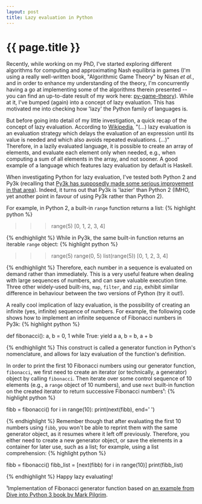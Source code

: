 ```yaml
---
layout: post
title: Lazy evaluation in Python
---
```


# {{ page.title }}
Recently, while working on my PhD, I've started exploring different algorithms for computing and approximating Nash equilibria in games (I'm using a really well-written book, "Algorithmic Game Theory" by Nisan *et al.*, and in order to enhance my understanding of the theory, I'm concurrently having a go at implementing some of the algorithms therein presented -- you can find an up-to-date result of my work here: [py-game-theory](https://github.com/kubkon/py-game-theory)). While at it, I've bumped (again) into a concept of lazy evaluation. This has motivated me into checking how 'lazy' the Python family of languages is.

But before going into detail of my little investigation, a quick recap of the concept of lazy evaluation. According to [Wikipedia](http://en.wikipedia.org/wiki/Lazy_evaluation), "(...) lazy evaluation is an evaluation strategy which delays the evaluation of an expression until its value is needed and which also avoids repeated evaluations. (...)" Therefore, in a lazily evaluated language, it is possible to create an array of elements, and evaluate each element only when needed, e.g., when computing a sum of all elements in the array, and not sooner. A good example of a language which features lazy evaluation by default is Haskell.

When investigating Python for lazy evaluation, I've tested both Python 2 and Py3k (recalling that [Py3k has supposedly made some serious improvement in that area](http://www.linux-magazine.com/Issues/2009/107/Python-3)). Indeed, it turns out that Py3k is 'lazier' than Python 2 (IMHO, yet another point in favour of using Py3k rather than Python 2).

For example, in Python 2, a built-in `range` function returns a list:
{% highlight python %}

>>> range(5)
[0, 1, 2, 3, 4]

{% endhighlight %}
While in Py3k, the same built-in function returns an iterable `range` object:
{% highlight python %}

>>> range(5)
range(0, 5)
>>> list(range(5))
[0, 1, 2, 3, 4]

{% endhighlight %}
Therefore, each number in a sequence is evaluated on demand rather than immediately. This is a very useful feature when dealing with large sequences of numbers, and can save valuable execution time. Three other widely-used built-ins, `map`, `filter`, and `zip`, exhibit similar difference in behaviour between the two versions of Python (try it out!).

A really cool implication of lazy evaluation, is the possibility of creating an infinite (yes, infinite) sequence of numbers. For example, the following code shows how to implement an infinite sequence of Fibonacci numbers in Py3k:
{% highlight python %}

def fibonacci():
  a, b = 0, 1
  while True:
    yield a
    a, b = b, a + b

{% endhighlight %}
This construct is called a generator function in Python's nomenclature, and allows for lazy evaluation of the function's definition.

In order to print the first 10 Fibonacci numbers using our generator function, `fibonacci`, we first need to create an iterator (or technically, a generator) object by calling `fibonacci`. Then iterate over some control sequence of 10 elements (e.g., a `range` object of 10 numbers), and use `next` built-in function on the created iterator to return successive Fibonacci numbers&sup1;:
{% highlight python %}

fibb = fibonacci()
for i in range(10):
  print(next(fibb), end=' ')

{% endhighlight %}
Remember though that after evaluating the first 10 numbers using `fibb`, you won't be able to reprint them with the same generator object, as it resumes where it left off previously. Therefore, you either need to create a new generator object, or save the elements in a container for later use, such as a list; for example, using a list comprehension:
{% highlight python %}

fibb = fibonacci()
fibb_list = [next(fibb) for i in range(10)]
print(fibb_list)

{% endhighlight %}
Happy lazy evaluating!

<p class="footnote">&sup1;Implementation of Fibonacci generator function based on <a href="http://getpython3.com/diveintopython3/generators.html">an example from Dive into Python 3 book by Mark Pilgrim</a>.</p>